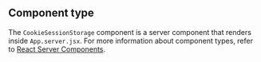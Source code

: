## Component type

The `CookieSessionStorage` component is a server component that renders inside `App.server.jsx`. For more information about component types, refer to [React Server Components](/custom-storefronts/hydrogen/framework/react-server-components).
